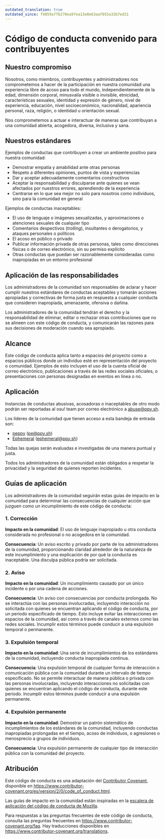 ```yaml
---
outdated_translation: true
outdated_since: f9859a7fb270ea97ea13e8e63aaf055a33b7ed31
---
```


# Código de conducta convenido para contribuyentes

## Nuestro compromiso

Nosotros, como miembros, contribuyentes y administradores nos comprometemos a hacer de la participación en nuestra comunidad una experiencia libre de acoso para todo el mundo, independientemente de la edad, dimensión corporal, minusvalía visible o invisible, etnicidad, características sexuales, identidad y expresión de género, nivel de experiencia, educación, nivel socioeconómico, nacionalidad, apariencia personal, raza, religión, o identidad u orientación sexual.

Nos comprometemos a actuar e interactuar de maneras que contribuyan a una comunidad abierta, acogedora, diversa, inclusiva y sana.

## Nuestros estándares

Ejemplos de conductas que contribuyen a crear un ambiente positivo para nuestra comunidad:

- Demostrar empatía y amabilidad ante otras personas
- Respeto a diferentes opiniones, puntos de vista y experiencias
- Dar y aceptar adecuadamente comentarios constructivos
- Aceptar la responsabilidad y disculparse ante quienes se vean afectados por nuestros errores, aprendiendo de la experiencia
- Centrarse en lo que sea mejor no solo para nosotros como individuos, sino para la comunidad en general

Ejemplos de conductas inaceptables:

- El uso de lenguaje o imágenes sexualizadas, y aproximaciones o atenciones sexuales de cualquier tipo
- Comentarios despectivos (*trolling*), insultantes o derogatorios, y ataques personales o políticos
- El acoso en público o privado
- Publicar información privada de otras personas, tales como direcciones físicas o de correo electrónico, sin su permiso explícito
- Otras conductas que puedan ser razonablemente consideradas como inapropiadas en un entorno profesional

## Aplicación de las responsabilidades

Los administradores de la comunidad son responsables de aclarar y hacer cumplir nuestros estándares de conductas aceptables y tomarán acciones apropiadas y correctivas de forma justa en respuesta a cualquier conducta que consideren inapropiada, amenazante, ofensiva o dañina.

Los administradores de la comunidad tendrán el derecho y la responsabilidad de eliminar, editar o rechazar otras contribuciones que no se alineen con este código de conducta, y comunicarán las razones para sus decisiones de moderación cuando sea apropiado.

## Alcance

Este código de conducta aplica tanto a espacios del proyecto como a espacios públicos donde un individuo esté en representación del proyecto o comunidad. Ejemplos de esto incluyen el uso de la cuenta oficial de correo electrónico, publicaciones a través de las redes sociales oficiales, o presentaciones con personas designadas en eventos en línea o no.

## Aplicación

Instancias de conductas abusivas, acosadoras o inaceptables de otro modo podrán ser reportadas al osu! team por correo electrónico a [abuse@ppy.sh](mailto:abuse@ppy.sh).

Los líderes de la comunidad que tienen acceso a esta bandeja de entrada son:

- [peppy](https://osu.ppy.sh/users/2) ([pe@ppy.sh](mailto:pe@ppy.sh))
- [Ephemeral](https://osu.ppy.sh/users/102335) ([ephemeral@ppy.sh](mailto:ephemeral@ppy.sh))

Todas las quejas serán evaluadas e investigadas de una manera puntual y justa.

Todos los administradores de la comunidad están obligados a respetar la privacidad y la seguridad de quienes reporten incidentes.

## Guías de aplicación

Los administradores de la comunidad seguirán estas guías de impacto en la comunidad para determinar las consecuencias de cualquier acción que juzguen como un incumplimiento de este código de conducta:

### 1. Corrección

**Impacto en la comunidad**: El uso de lenguaje inapropiado u otra conducta considerada no profesional o no acogedora en la comunidad.

**Consecuencia**: Un aviso escrito y privado por parte de los administradores de la comunidad, proporcionando claridad alrededor de la naturaleza de este incumplimiento y una explicación de por qué la conducta es inaceptable. Una disculpa pública podría ser solicitada.

### 2. Aviso

**Impacto en la comunidad**: Un incumplimiento causado por un único incidente o por una cadena de acciones.

**Consecuencia**: Un aviso con consecuencias por conducta prolongada. No se interactúa con las personas involucradas, incluyendo interacción no solicitada con quienes se encuentran aplicando el código de conducta, por un periodo especificado de tiempo. Esto incluye evitar las interacciones en espacios de la comunidad, así como a través de canales externos como las redes sociales. Incumplir estos términos puede conducir a una expulsión temporal o permanente.

### 3. Expulsión temporal

**Impacto en la comunidad**: Una serie de incumplimientos de los estándares de la comunidad, incluyendo conducta inapropiada continua.

**Consecuencia**: Una expulsión temporal de cualquier forma de interacción o comunicación pública con la comunidad durante un intervalo de tiempo especificado. No se permite interactuar de manera pública o privada con las personas involucradas, incluyendo interacciones no solicitadas con quienes se encuentran aplicando el código de conducta, durante este periodo. Incumplir estos términos puede conducir a una expulsión permanente.

### 4. Expulsión permanente

**Impacto en la comunidad**: Demostrar un patrón sistemático de incumplimientos de los estándares de la comunidad, incluyendo conductas inapropiadas prolongadas en el tiempo, acoso de individuos, o agresiones o menosprecio a grupos de individuos.

**Consecuencia**: Una expulsión permanente de cualquier tipo de interacción pública con la comunidad del proyecto.

## Atribución

Este código de conducta es una adaptación del [Contributor Covenant](https://www.contributor-covenant.org), disponible en <https://www.contributor-covenant.org/es/version/2/0/code_of_conduct.html>.

Las guías de impacto en la comunidad están inspiradas en la [escalera de aplicación del código de conducta de Mozilla](https://github.com/mozilla/diversity).

Para respuestas a las preguntas frecuentes de este código de conducta, consulta las preguntas frecuentes en <https://www.contributor-covenant.org/faq>. Hay traducciones disponibles en <https://www.contributor-covenant.org/translations>.
